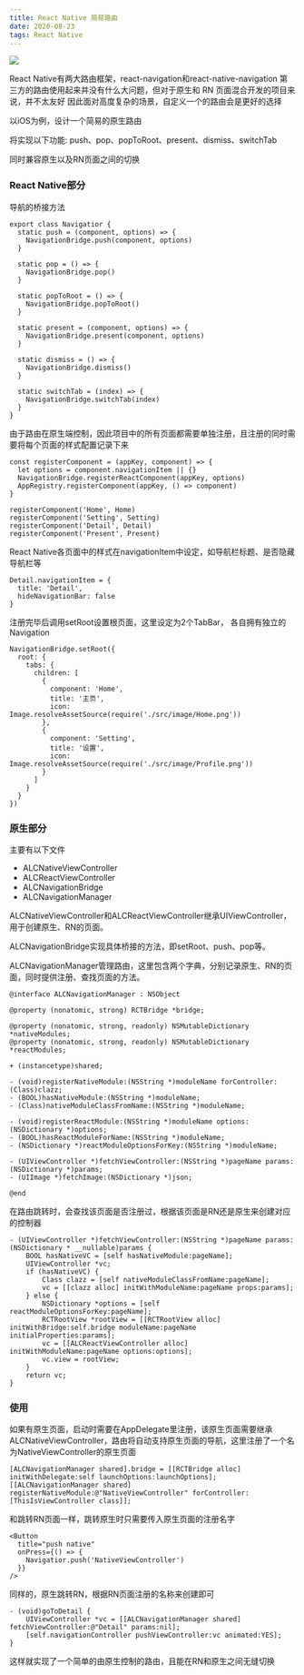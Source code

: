 ```yaml
---
title: React Native 简易路由
date: 2020-08-23
tags: React Native
---
```


<img src="/images/2020/reactNativeRouter/cover.jpg">

React Native有两大路由框架，react-navigation和react-native-navigation
第三方的路由使用起来并没有什么大问题，但对于原生和 RN 页面混合开发的项目来说，并不太友好
因此面对高度复杂的场景，自定义一个的路由会是更好的选择

以iOS为例，设计一个简易的原生路由

将实现以下功能:
push、pop、popToRoot、present、dismiss、switchTab

同时兼容原生以及RN页面之间的切换

### React Native部分

导航的桥接方法
```
export class Navigatior {
  static push = (component, options) => {
    NavigationBridge.push(component, options)
  }

  static pop = () => {
    NavigationBridge.pop()
  }

  static popToRoot = () => {
    NavigationBridge.popToRoot()
  }

  static present = (component, options) => {
    NavigationBridge.present(component, options)
  }

  static dismiss = () => {
    NavigationBridge.dismiss()
  }

  static switchTab = (index) => {
    NavigationBridge.switchTab(index)
  }
}
```

由于路由在原生端控制，因此项目中的所有页面都需要单独注册，且注册的同时需要将每个页面的样式配置记录下来
```
const registerComponent = (appKey, component) => {
  let options = component.navigationItem || {}
  NavigationBridge.registerReactComponent(appKey, options)
  AppRegistry.registerComponent(appKey, () => component)
}

registerComponent('Home', Home)
registerComponent('Setting', Setting)
registerComponent('Detail', Detail)
registerComponent('Present', Present)
```

React Native各页面中的样式在navigationItem中设定，如导航栏标题、是否隐藏导航栏等
```
Detail.navigationItem = {
  title: 'Detail',
  hideNavigationBar: false
}
```

注册完毕后调用setRoot设置根页面，这里设定为2个TabBar， 各自拥有独立的Navigation
```
NavigationBridge.setRoot({
  root: {
    tabs: {
      children: [
        {
          component: 'Home',
          title: '主页',
          icon: Image.resolveAssetSource(require('./src/image/Home.png'))
        },
        {
          component: 'Setting',
          title: '设置',
          icon: Image.resolveAssetSource(require('./src/image/Profile.png'))
        }
      ]
    }
  }
})
```

### 原生部分

主要有以下文件
* ALCNativeViewController
* ALCReactViewController
* ALCNavigationBridge
* ALCNavigationManager

ALCNativeViewController和ALCReactViewController继承UIViewController，用于创建原生、RN的页面。

ALCNavigationBridge实现具体桥接的方法，即setRoot、push、pop等。

ALCNavigationManager管理路由，这里包含两个字典，分别记录原生、RN的页面，同时提供注册、查找页面的方法。
```
@interface ALCNavigationManager : NSObject

@property (nonatomic, strong) RCTBridge *bridge;

@property (nonatomic, strong, readonly) NSMutableDictionary *nativeModules;
@property (nonatomic, strong, readonly) NSMutableDictionary *reactModules;

+ (instancetype)shared;

- (void)registerNativeModule:(NSString *)moduleName forController:(Class)clazz;
- (BOOL)hasNativeModule:(NSString *)moduleName;
- (Class)nativeModuleClassFromName:(NSString *)moduleName;

- (void)registerReactModule:(NSString *)moduleName options:(NSDictionary *)options;
- (BOOL)hasReactModuleForName:(NSString *)moduleName;
- (NSDictionary *)reactModuleOptionsForKey:(NSString *)moduleName;

- (UIViewController *)fetchViewController:(NSString *)pageName params:(NSDictionary *)params;
- (UIImage *)fetchImage:(NSDictionary *)json;

@end
```

在路由跳转时，会查找该页面是否注册过，根据该页面是RN还是原生来创建对应的控制器
```
- (UIViewController *)fetchViewController:(NSString *)pageName params:(NSDictionary * __nullable)params {
    BOOL hasNativeVC = [self hasNativeModule:pageName];
    UIViewController *vc;
    if (hasNativeVC) {
        Class clazz = [self nativeModuleClassFromName:pageName];
        vc = [[clazz alloc] initWithModuleName:pageName props:params];
    } else {
        NSDictionary *options = [self reactModuleOptionsForKey:pageName];
        RCTRootView *rootView = [[RCTRootView alloc] initWithBridge:self.bridge moduleName:pageName initialProperties:params];
        vc = [[ALCReactViewController alloc] initWithModuleName:pageName options:options];
        vc.view = rootView;
    }
    return vc;
}
```

### 使用

如果有原生页面，启动时需要在AppDelegate里注册，该原生页面需要继承ALCNativeViewController，路由将自动支持原生页面的导航，这里注册了一个名为NativeViewController的原生页面
```
[ALCNavigationManager shared].bridge = [[RCTBridge alloc] initWithDelegate:self launchOptions:launchOptions];
[[ALCNavigationManager shared] registerNativeModule:@"NativeViewController" forController:[ThisIsViewController class]];
```

和跳转RN页面一样，跳转原生时只需要传入原生页面的注册名字
```
<Button
  title="push native"
  onPress={() => {
    Navigatior.push('NativeViewController')
  }}
/>
```

同样的，原生跳转RN，根据RN页面注册的名称来创建即可
```
- (void)goToDetail {
    UIViewController *vc = [[ALCNavigationManager shared] fetchViewController:@"Detail" params:nil];
    [self.navigationController pushViewController:vc animated:YES];
}
```

这样就实现了一个简单的由原生控制的路由，且能在RN和原生之间无缝切换
